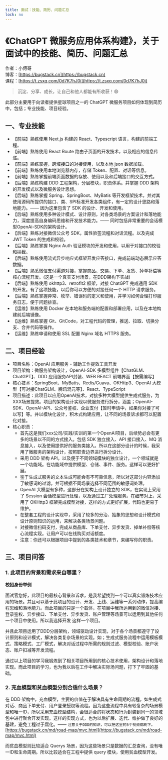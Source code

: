 ```yaml
---
title: 面试：技能、简历、问题汇总
lock: no
---
```


# 《ChatGPT 微服务应用体系构建》，关于面试中的技能、简历、问题汇总

作者：小傅哥
<br/>博客：[https://bugstack.cn](https://bugstack.cn)
<br/>课程：[https://t.zsxq.com/0d7K7hJ0i](https://t.zsxq.com/0d7K7hJ0i)

>沉淀、分享、成长，让自己和他人都能有所收获！😄

此部分主要用于向读者提供星球项目之一的 ChatGPT 微服务项目如何体现到简历中，包括；专业技能、项目经验。

## 一、专业技能

- 【前端】熟练使用 Next.js 构建的 React、Typescript 语言，构建的前端工程。
- 【前端】熟练使用 React Route 路由子页面的开发技术，以及相应的信息传递。
- 【前端】熟练掌握，跨域接口的对接使用，以及本地 json 数据加载。
- 【前端】熟练使用本地浏览器内存，存储 Token、配置、对话等信息。
- 【前端】熟练掌握前端页面数据的存放、使用以及和后端接口的交互方式。
- 【后端】熟练构建 DDD 工程架构，分层模块，职责体系。并掌握 DDD 架构的开发模式以及微服务设计思想。
- 【后端】熟练掌握 Spring、SpringBoot、MyBatis 等开发框架技术，并对其使用源码所提供的接口、类、SPI标准开发各类组件，有一定的设计思路和落地能力。—— 因为这里包含了 SDK 的设计、开发和使用。
- 【后端】熟练使用多种设计模式、设计原则，对各类场景的方案设计和落地能力，深度提高自身编码思维和开发技术能力。—— 同时包括非常重要的会话模型OpenAi-SDK的架构设计。
- 【后端】熟练对接微信公众号 SDK，属性验签流程和对话流程。以及完成 JWT Token 的生成和校验。
- 【后端】熟练掌握 Nginx Auth 验证模块的开发和使用，以用于对接口的校验和拦截。
- 【后端】熟练使用流式异步响应式框架开发应答接口，完成前端动态展示应答数据。
- 【后端】熟悉微信支付渠道对接，掌握商品、交易、下单、发货、掉单补偿等核心流程开发。(这是一个真实支付场景，在DDD架构下实战)
- 【后端】熟练使用 okhttp3、retrofit2 框架，对接 ChatGPT 完成通用 SDK 的开发。有了这项技能，以后你可以方便的对接任何一个 HTTP 请求服务。
- 【后端】熟练掌握异常、枚举、错误码的定义和使用，并学习如何合理打印服务日志，便于问题排查。
- 【运维】熟练使用 Docker 在本地和服务端的配置和部署应用，以及在本地构建前后端镜像。
- 【运维】熟练掌握 Git、GitCode，对工程代码的管理，推送、拉取、切换分支、合并代码等操作。
- 【运维】熟练申请和使用 SSL 配置 Nginx 域名 HTTPS 服务。

## 二、项目经验

- 项目名称：OpenAI 应用服务 - 辅助工作提效工具开发
- 项目架构：微服务架构设计，OpenAI-SDK 多模型组件【ChatGLM、ChatGPT】、DDD 应用服务API封装、WEB REACT 前端界面【按需编写】
- 核心技术：SpringBoot、MyBatis、Redis/Guava、OKHttp3、OpenAI 大模型【可对接ChatGLM、腾讯混元等】、React、TypeScript
- 项目描述：此项目以应用OpenAI技术，对接多种大模型提供生成式服务，为XXX场景提效。项目的架构设计实现以微服务进行拆分，涵盖；OpenAI-SDK、OpenAI-API、公众号鉴权、企业支付【暂时申请中，如果你对接了可以写】等。并以模块化设计，积木式构建应用，让不同的场景诉求都可以配置化对接。
- 核心职责：
    - 首先这是我们xxx公司/实践/实训的第一个OpenAI项目，后续势必会有更多的场景以不同的方式接入。包括 SDK 独立接入、API 接口接入、MQ 消息接入，以及使用提供好的服务类接入。所以在这部分设计的时候，我采用了微服务的架构设计，按照职责边界进行拆分设计。
    - 采用 DDD 架构 API，以及便于不同领域模块的独立设计，一个领域就是一个功能域。在功能域中提供模型、仓储、事件、服务。这样可以更好扩展。
    - 鉴于生成式服务的文本生成可能会有不可靠信息，所以对这部分内容添加了敏感词的过滤。并可根据不同场景选择不同范围的敏感词处理。
    - OpenAI 大模型有多种，这部分在架构上设计独立的 SDK，在实现上采用了 Session 会话模型进行处理，以及通过工厂处理服务。在细节对上，采用了 OKHttp3 框架完成模型对接，这样的方式更好扩展，代码也更易于维护。
    - 在整套工程的设计实现中，采用了较多的分治、抽象的思想和设计模式和设计原则知识的运用，来解决各类场景问题。
    - 对接微信扫码支付，完成从商品库、下单支付、异步发货、掉单补偿等核心流程实现。让用户可以在线购买对话额度。
    - 注意：你还可以根据项目中提到的各类技术和章节，来编写你的职责。
 
## 三、项目问答

### 1. 此项目的背景和需求来自哪里？

**校招身份举例**

面试官您好，此项目的最核心背景和诉求，是我希望找到一个可以真实锻炼技术应用的场景。并且可以基于此项目的设计、开发、上线、运维等一系列动作，提高编程思维和落地能力。而此项目的只是一个载体，在项目中我所运用到的微信对接、登录鉴权、异步接口、下单支付、异步发货、账户管理等场景可以运用到其他任何一个项目中使用。所以我选择开发 这样一个项目。

并且此项目运用了DDD分层架构，领域驱动设计实现，对于各个场景都遵守了设计原则和设计模式，解决各类复杂场景的实现。如；生成式服务流程中运用模板模式、策略模式、工厂模式，解决对话过程中所需的规则过滤、模型校验、账户状态、账户扣减等开发流程。

通过以上项目的学习我锻炼到了相关项目所用到的核心技术使用，架构设计和落地实现。而此项目的学习，也为我以后在工作中解决实际场问题，打下了牢固的基础。

### 2. 充血模型和贫血模型分别合适什么场景？

在 DDD 架构中，充血模型，主要的价值在于解决具有生命周期的流程。如生成式对话、商品下单支付、用户登录授权等流程。因为这些流程中具有较复杂的场景模型和唯一ID，所以采用充血模型结构，会很适合的将状态和行为封装到同一的领域包中进行聚合开发实现。这样的实现方式，也为以后扩展、迭代、维护做了良好的基建，避免工程过于腐化。—— `注意关于DDD的知识，可以把这里的5个视频都刷下。` [https://bugstack.cn/md/road-map/mvc.html](https://bugstack.cn/md/road-map/mvc.html) 

而贫血模型则比较适合 Querys 场景，因为这些场景只是数据的汇总查询，没有唯一ID和生命周期。所以比较适合在工程中提供 query 模块，使用贫血模型开发。